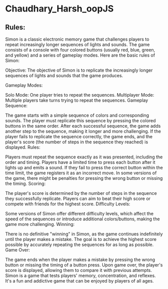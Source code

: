 # Chaudhary_Harsh_oopJS
## Rules:
Simon is a classic electronic memory game that challenges players to repeat increasingly longer sequences of lights and sounds. The game consists of a console with four colored buttons (usually red, blue, green, and yellow) and a series of gameplay modes. Here are the basic rules of Simon:

Objective: The objective of Simon is to replicate the increasingly longer sequences of lights and sounds that the game produces.

Gameplay Modes:

Solo Mode: One player tries to repeat the sequences.
Multiplayer Mode: Multiple players take turns trying to repeat the sequences.
Gameplay Sequence:

The game starts with a simple sequence of colors and corresponding sounds.
The player must replicate this sequence by pressing the colored buttons in the same order.
After each successful sequence, the game adds another step to the sequence, making it longer and more challenging.
If the player fails to replicate the sequence correctly, the game ends, and the player's score (the number of steps in the sequence they reached) is displayed.
Rules:

Players must repeat the sequence exactly as it was presented, including the order and timing.
Players have a limited time to press each button after it lights up and emits a sound. If they fail to press the correct button within the time limit, the game registers it as an incorrect move.
In some versions of the game, there might be penalties for pressing the wrong button or missing the timing.
Scoring:

The player's score is determined by the number of steps in the sequence they successfully replicate.
Players can aim to beat their high score or compete with friends for the highest score.
Difficulty Levels:

Some versions of Simon offer different difficulty levels, which affect the speed of the sequences or introduce additional colors/buttons, making the game more challenging.
Winning:

There is no definitive "winning" in Simon, as the game continues indefinitely until the player makes a mistake.
The goal is to achieve the highest score possible by accurately repeating the sequences for as long as possible.
Game Over:

The game ends when the player makes a mistake by pressing the wrong button or missing the timing of a button press.
Upon game over, the player's score is displayed, allowing them to compare it with previous attempts.
Simon is a game that tests players' memory, concentration, and reflexes. It's a fun and addictive game that can be enjoyed by players of all ages.
